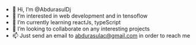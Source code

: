 - 👋 Hi, I’m @AbdurasulDj
- 👀 I’m interested in web development and in tensoflow
- 🌱 I’m currently learning reactJs, typeScript
- 💞️ I’m looking to collaborate on any interesting projects 
- 📫 Just send an email to <abdurasulac@gmail.com> in order to reach me 

<!---
AbdurasulDj/AbdurasulDj is a ✨ special ✨ repository because its `README.md` (this file) appears on your GitHub profile.
You can click the Preview link to take a look at your changes.
--->
